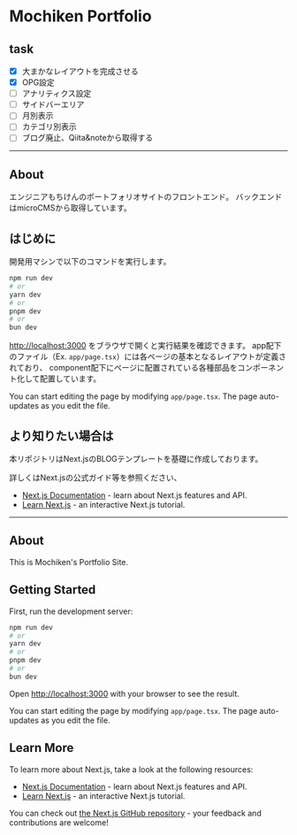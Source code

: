 # Mochiken Portfolio

## task
- [x] 大まかなレイアウトを完成させる
- [x] OPG設定
- [ ] アナリティクス設定
- [ ] サイドバーエリア
- [ ] 月別表示
- [ ] カテゴリ別表示
- [ ] ブログ廃止、Qiita&noteから取得する

---

## About

エンジニアもちけんのポートフォリオサイトのフロントエンド。
バックエンドはmicroCMSから取得しています。

## はじめに
開発用マシンで以下のコマンドを実行します。

```bash
npm run dev
# or
yarn dev
# or
pnpm dev
# or
bun dev
```

[http://localhost:3000](http://localhost:3000) をブラウザで開くと実行結果を確認できます。
app配下のファイル（Ex. `app/page.tsx`）には各ページの基本となるレイアウトが定義されており、
component配下にページに配置されている各種部品をコンポーネント化して配置しています。

You can start editing the page by modifying `app/page.tsx`. The page auto-updates as you edit the file.

## より知りたい場合は

本リポジトリはNext.jsのBLOGテンプレートを基礎に作成しております。

詳しくはNext.jsの公式ガイド等を参照ください、

- [Next.js Documentation](https://nextjs.org/docs) - learn about Next.js features and API.
- [Learn Next.js](https://nextjs.org/learn) - an interactive Next.js tutorial.


---

## About

This is Mochiken's Portfolio Site.

## Getting Started

First, run the development server:

```bash
npm run dev
# or
yarn dev
# or
pnpm dev
# or
bun dev
```

Open [http://localhost:3000](http://localhost:3000) with your browser to see the result.

You can start editing the page by modifying `app/page.tsx`. The page auto-updates as you edit the file.

## Learn More

To learn more about Next.js, take a look at the following resources:

- [Next.js Documentation](https://nextjs.org/docs) - learn about Next.js features and API.
- [Learn Next.js](https://nextjs.org/learn) - an interactive Next.js tutorial.

You can check out [the Next.js GitHub repository](https://github.com/vercel/next.js) - your feedback and contributions are welcome!

